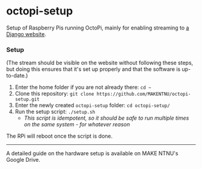 # octopi-setup
Setup of Raspberry Pis running OctoPi, mainly for enabling streaming to [a Django website](https://github.com/MAKENTNU/web).


### Setup
(The stream should be visible on the website without following these steps,
but doing this ensures that it's set up properly and that the software is up-to-date.)

1. Enter the home folder if you are not already there: `cd ~`
1. Clone this repository: `git clone https://github.com/MAKENTNU/octopi-setup.git`
1. Enter the newly created `octopi-setup` folder: `cd octopi-setup/`
1. Run the setup script: `./setup.sh`
   * *This script is idempotent, so it should be safe to run multiple times on the same system - for whatever reason*

The RPi will reboot once the script is done.

---

A detailed guide on the hardware setup is available on MAKE NTNU's Google Drive.
